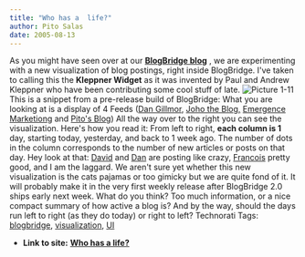 ```yaml
---
title: "Who has a  life?"
author: Pito Salas
date: 2005-08-13
---
```


As you might have seen over at our **[BlogBridge
blog](<http://www.blogbridge.com/>)** , we are experimenting with a new
visualization of blog postings, right inside BlogBridge. I've taken to calling
this the **Kleppner Widget** as it was invented by Paul and Andrew Kleppner
who have been contributing some cool stuff of late. ![Picture
1-11](https://i0.wp.com/s3.media.squarespace.com/production/1075723/12829350/weblogs/weblog/images/Picture%25201-11.png?resize=247%2C131)
This is a snippet from a pre-release build of BlogBridge: What you are looking
at is a display of 4 Feeds ([Dan
Gillmor](<http://bayosphere.com/blog/dangillmor>), [Joho the
Blog,](<http://www.hyperorg.com/blogger/>) [Emergence
Marketiong](<http://www.emergencemarketing.com/>) and [Pito's Blog](</>)) All
the way over to the right you can see the visualization. Here's how you read
it: From left to right, **each column is 1** day, starting today, yesterday,
and back to 1 week ago. The number of dots in the column corresponds to the
number of new articles or posts on that day. Hey look at that:
[David](<http://www.hyperorg.com/blogger/>) and
[Dan](<http://bayosphere.com/blog/dangillmor>) are posting like crazy,
[Francois](<http://www.emergencemarketing.com/>) pretty good, and I am the
laggard.  We aren't sure yet whether this new visualization is the cats
pajamas or too gimicky but we are quite fond of it. It will probably make it
in the very first weekly release after BlogBridge 2.0 ships early next week.
What do you think? Too much information, or a nice compact summary of how
active a blog is? And by the way, should the days run left to right (as they
do today) or right to left? Technorati Tags:
[blogbridge](<http://technorati.com/tag/blogbridge>),
[visualization](<http://technorati.com/tag/visualization>),
[UI](<http://technorati.com/tag/UI>)


* **Link to site:** **[Who has a  life?](None)**

